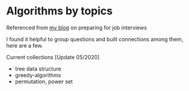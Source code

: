 # Algorithms by topics

Referenced from [my blog](https://people.eecs.berkeley.edu/~cecilia77/blogs/blog-interview.html) on preparing for job interviews

I found it helpful to group questions and built connections among them, here are a few.

Current collections [Update 05/2020]

- tree data structure
- greedy-algorithms
- permutation, power set 
